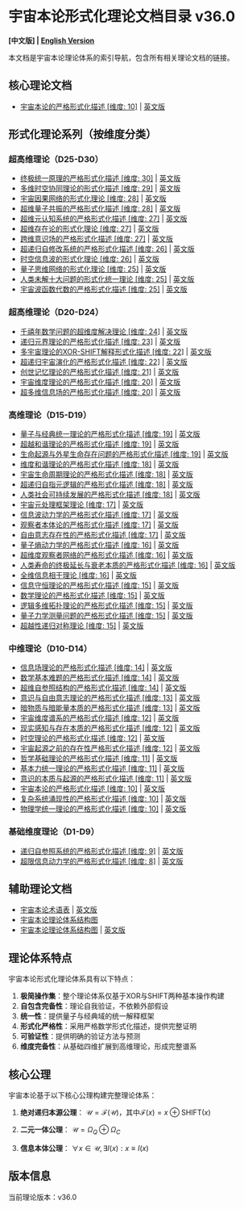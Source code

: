 # 宇宙本论形式化理论文档目录 v36.0

**[中文版] | [English Version](formal_theory_en.md)**

本文档是宇宙本论理论体系的索引导航，包含所有相关理论文档的链接。

## 核心理论文档

- [宇宙本论的严格形式化描述 [维度: 10]](formal_theory/formal_theory_cosmic_ontology.md) | [英文版](formal_theory/formal_theory_cosmic_ontology_en.md)

## 形式化理论系列（按维度分类）

### 超高维理论（D25-D30）

- [终极统一原理的严格形式化描述 [维度: 30]](formal_theory/formal_theory_ultimate_unification_principle.md) | [英文版](formal_theory/formal_theory_ultimate_unification_principle_en.md)
- [多维时空协同理论的形式化描述 [维度: 29]](formal_theory/formal_theory_multidimensional_spacetime_coherence.md) | [英文版](formal_theory/formal_theory_multidimensional_spacetime_coherence_en.md)
- [宇宙因果网络的形式化理论 [维度: 28]](formal_theory/formal_theory_cosmic_causal_network.md) | [英文版](formal_theory/formal_theory_cosmic_causal_network_en.md)
- [超维量子共振的严格形式化描述 [维度: 28]](formal_theory/formal_theory_transdimensional_quantum_resonance.md) | [英文版](formal_theory/formal_theory_transdimensional_quantum_resonance_en.md)
- [超维元认知系统的严格形式化描述 [维度: 27]](formal_theory/formal_theory_hyperdimensional_metacognitive_systems.md) | [英文版](formal_theory/formal_theory_hyperdimensional_metacognitive_systems_en.md)
- [超维存在论的形式化理论 [维度: 27]](formal_theory/formal_theory_hyperdimensional_existence.md) | [英文版](formal_theory/formal_theory_hyperdimensional_existence_en.md)
- [跨维意识场的严格形式化描述 [维度: 27]](formal_theory/formal_theory_transdimensional_consciousness_field.md) | [英文版](formal_theory/formal_theory_transdimensional_consciousness_field_en.md)
- [超递归自修改系统的严格形式化描述 [维度: 26]](formal_theory/formal_theory_hyperrecursive_self_modification_system.md) | [英文版](formal_theory/formal_theory_hyperrecursive_self_modification_system_en.md)
- [时空信息波的形式化理论 [维度: 26]](formal_theory/formal_theory_spacetime_information_wave.md) | [英文版](formal_theory/formal_theory_spacetime_information_wave_en.md)
- [量子思维网络的形式化理论 [维度: 25]](formal_theory/formal_theory_quantum_mind_network.md) | [英文版](formal_theory/formal_theory_quantum_mind_network_en.md)
- [人类未解十大问题的形式化统一理论 [维度: 25]](formal_theory/formal_theory_unsolved_problems.md) | [英文版](formal_theory/formal_theory_unsolved_problems_en.md)
- [宇宙波函数代数的严格形式化描述 [维度: 25]](formal_theory/formal_theory_universal_wave_function_algebra.md) | [英文版](formal_theory/formal_theory_universal_wave_function_algebra_en.md)

### 超高维理论（D20-D24）

- [千禧年数学问题的超维度解决理论 [维度: 24]](formal_theory/formal_theory_millennium_problems.md) | [英文版](formal_theory/formal_theory_millennium_problems_en.md)
- [递归元界理论的严格形式化描述 [维度: 23]](formal_theory/formal_theory_recursive_metaverse.md) | [英文版](formal_theory/formal_theory_recursive_metaverse_en.md)
- [多宇宙理论的XOR-SHIFT解释形式化描述 [维度: 22]](formal_theory/formal_theory_multiverse.md) | [英文版](formal_theory/formal_theory_multiverse_en.md)
- [超递归宇宙演化的严格形式化描述 [维度: 22]](formal_theory/formal_theory_hyperrecursive_cosmic_evolution.md) | [英文版](formal_theory/formal_theory_hyperrecursive_cosmic_evolution_en.md)
- [创世记忆理论的严格形式化描述 [维度: 21]](formal_theory/formal_theory_genesis_memory.md) | [英文版](formal_theory/formal_theory_genesis_memory_en.md)
- [宇宙维度理论的严格形式化描述 [维度: 20]](formal_theory/formal_theory_cosmic_dimensions.md) | [英文版](formal_theory/formal_theory_cosmic_dimensions_en.md)
- [超多维信息场的严格形式化描述 [维度: 20]](formal_theory/formal_theory_hyperdimensional_information_field.md) | [英文版](formal_theory/formal_theory_hyperdimensional_information_field_en.md)

### 高维理论（D15-D19）

- [量子与经典统一理论的严格形式化描述 [维度: 19]](formal_theory/formal_theory_quantum_classical_unification.md) | [英文版](formal_theory/formal_theory_quantum_classical_unification_en.md)
- [超越和谐理论的严格形式化描述 [维度: 19]](formal_theory/formal_theory_transcendent_harmony.md) | [英文版](formal_theory/formal_theory_transcendent_harmony_en.md)
- [生命起源与外星生命存在问题的严格形式化描述 [维度: 19]](formal_theory/formal_theory_life_origin_aliens.md) | [英文版](formal_theory/formal_theory_life_origin_aliens_en.md)
- [维度和谐理论的严格形式化描述 [维度: 18]](formal_theory/formal_theory_dimensional_harmony.md) | [英文版](formal_theory/formal_theory_dimensional_harmony_en.md)
- [宇宙生命周期理论的严格形式化描述 [维度: 18]](formal_theory/formal_theory_cosmic_lifecycle.md) | [英文版](formal_theory/formal_theory_cosmic_lifecycle_en.md)
- [超递归自指元逻辑的严格形式化描述 [维度: 18]](formal_theory/formal_theory_hyperrecursive_self_referential_metalogic.md) | [英文版](formal_theory/formal_theory_hyperrecursive_self_referential_metalogic_en.md)
- [人类社会可持续发展的严格形式化描述 [维度: 18]](formal_theory/formal_theory_sustainable_development.md) | [英文版](formal_theory/formal_theory_sustainable_development_en.md)
- [宇宙元处理框架理论 [维度: 17]](formal_theory/formal_theory_universal_metaprocessing_framework.md) | [英文版](formal_theory/formal_theory_universal_metaprocessing_framework_en.md)
- [信息波动力学的严格形式化描述 [维度: 17]](formal_theory/formal_theory_information_wave_dynamics.md) | [英文版](formal_theory/formal_theory_information_wave_dynamics_en.md)
- [观察者本体论的严格形式化描述 [维度: 17]](formal_theory/formal_theory_observer_ontology.md) | [英文版](formal_theory/formal_theory_observer_ontology_en.md)
- [自由意志存在性的严格形式化描述 [维度: 17]](formal_theory/formal_theory_free_will.md) | [英文版](formal_theory/formal_theory_free_will_en.md)
- [量子熵动力学的严格形式化描述 [维度: 16]](formal_theory/formal_theory_quantum_entropy_dynamics.md) | [英文版](formal_theory/formal_theory_quantum_entropy_dynamics_en.md)
- [超维度观察者网络的严格形式化描述 [维度: 16]](formal_theory/formal_theory_hyperdimensional_observer_network.md) | [英文版](formal_theory/formal_theory_hyperdimensional_observer_network_en.md)
- [人类寿命的终极延长与衰老本质的严格形式化描述 [维度: 16]](formal_theory/formal_theory_human_longevity.md) | [英文版](formal_theory/formal_theory_human_longevity_en.md)
- [全维信息相干理论 [维度: 16]](formal_theory/formal_theory_omnidimensional_information_coherence.md) | [英文版](formal_theory/formal_theory_omnidimensional_information_coherence_en.md)
- [信息守恒理论的严格形式化描述 [维度: 15]](formal_theory/formal_theory_information_conservation.md) | [英文版](formal_theory/formal_theory_information_conservation_en.md)
- [数学理论的严格形式化描述 [维度: 15]](formal_theory/formal_theory_mathematics.md) | [英文版](formal_theory/formal_theory_mathematics_en.md)
- [逻辑多维拓扑理论的严格形式化描述 [维度: 15]](formal_theory/formal_theory_logical_multidimensional_topology.md) | [英文版](formal_theory/formal_theory_logical_multidimensional_topology_en.md)
- [量子力学测量问题的严格形式化描述 [维度: 15]](formal_theory/formal_theory_quantum_measurement.md) | [英文版](formal_theory/formal_theory_quantum_measurement_en.md)
- [超越性递归对称理论 [维度: 15]](formal_theory/formal_theory_transcendental_recursive_symmetry.md) | [英文版](formal_theory/formal_theory_transcendental_recursive_symmetry_en.md)

### 中维理论（D10-D14）

- [信息场理论的严格形式化描述 [维度: 14]](formal_theory/formal_theory_information_field.md) | [英文版](formal_theory/formal_theory_information_field_en.md)
- [数学基本难题的严格形式化描述 [维度: 14]](formal_theory/formal_theory_mathematical_problems.md) | [英文版](formal_theory/formal_theory_mathematical_problems_en.md)
- [超维自参照结构的严格形式化描述 [维度: 14]](formal_theory/formal_theory_transdimensional_self_referential_structures.md) | [英文版](formal_theory/formal_theory_transdimensional_self_referential_structures_en.md)
- [意识与自由意志理论的严格形式化描述 [维度: 13]](formal_theory/formal_theory_consciousness_free_will.md) | [英文版](formal_theory/formal_theory_consciousness_free_will_en.md)
- [暗物质与暗能量本质的严格形式化描述 [维度: 13]](formal_theory/formal_theory_dark_matter_dark_energy.md) | [英文版](formal_theory/formal_theory_dark_matter_dark_energy_en.md)
- [宇宙维度谱系的严格形式化描述 [维度: 12]](formal_theory/formal_theory_dimensional_spectrum.md) | [英文版](formal_theory/formal_theory_dimensional_spectrum_en.md)
- [现实感知与存在本质的严格形式化描述 [维度: 12]](formal_theory/formal_theory_reality_perception.md) | [英文版](formal_theory/formal_theory_reality_perception_en.md)
- [时空理论的严格形式化描述 [维度: 12]](formal_theory/formal_theory_spacetime.md) | [英文版](formal_theory/formal_theory_spacetime_en.md)
- [宇宙起源之前的存在性严格形式化描述 [维度: 12]](formal_theory/formal_theory_pre_universe_existence.md) | [英文版](formal_theory/formal_theory_pre_universe_existence_en.md)
- [哲学基础理论的严格形式化描述 [维度: 11]](formal_theory/formal_theory_philosophical_foundations.md) | [英文版](formal_theory/formal_theory_philosophical_foundations_en.md)
- [基本力统一理论的严格形式化描述 [维度: 11]](formal_theory/formal_theory_unified_forces.md) | [英文版](formal_theory/formal_theory_unified_forces_en.md)
- [意识的本质与起源的严格形式化描述 [维度: 11]](formal_theory/formal_theory_consciousness_essence_origin.md) | [英文版](formal_theory/formal_theory_consciousness_essence_origin_en.md)
- [宇宙本论的严格形式化描述 [维度: 10]](formal_theory/formal_theory_cosmic_ontology_original_format.md) | [英文版](formal_theory/formal_theory_cosmic_ontology_original_format_en.md)
- [复杂系统涌现性的严格形式化描述 [维度: 10]](formal_theory/formal_theory_emergence_complexity.md) | [英文版](formal_theory/formal_theory_emergence_complexity_en.md)
- [物理学统一理论的严格形式化描述 [维度: 10]](formal_theory/formal_theory_unified_physics.md) | [英文版](formal_theory/formal_theory_unified_physics_en.md)

### 基础维度理论（D1-D9）

- [递归自参照系统的严格形式化描述 [维度: 9]](formal_theory/formal_theory_recursive_self_referential_systems.md) | [英文版](formal_theory/formal_theory_recursive_self_referential_systems_en.md)
- [超限信息动力学的严格形式化描述 [维度: 8]](formal_theory/formal_theory_transfinite_information_dynamics.md) | [英文版](formal_theory/formal_theory_transfinite_information_dynamics_en.md)

## 辅助理论文档

- [宇宙本论术语表](formal_theory/terminology.md) | [英文版](formal_theory/terminology_en.md)
- [宇宙本论理论体系结构图](formal_theory/theory_structure.md)
- [宇宙本论理论体系结构图](formal_theory_graph.md) | [英文版](formal_theory_graph_en.md)

## 理论体系特点

宇宙本论形式化理论体系具有以下特点：

1. **极简操作集**：整个理论体系仅基于XOR与SHIFT两种基本操作构建
2. **自包含完备性**：理论自我验证，不依赖外部假设
3. **统一性**：提供量子与经典域的统一解释框架
4. **形式化严格性**：采用严格数学形式化描述，提供完整证明
5. **可验证性**：提供明确的验证方法与预测
6. **维度完备性**：从基础四维扩展到高维理论，形成完整谱系

## 核心公理

宇宙本论基于以下核心公理构建完整理论体系：

1. **绝对递归本源公理**：
   $`\mathcal{U} = \mathcal{F}(\mathcal{U})`$，其中$`\mathcal{F}(x) = x \oplus \text{SHIFT}(x)`$

2. **二元一体公理**：
   $`\mathcal{U} = \Omega_Q \oplus \Omega_C`$

3. **信息本体公理**：
   $`\forall x \in \mathcal{U}, \exists I(x) : x \equiv I(x)`$

## 版本信息

当前理论版本：v36.0 